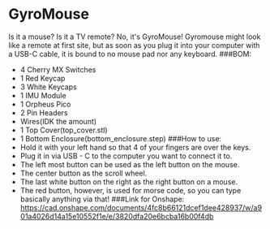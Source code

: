 # GyroMouse
Is it a mouse? Is it a TV remote? No, it's GyroMouse! Gyromouse might look like a remote at first site, but as soon as you plug it into your computer with a USB-C cable, it is bound to no mouse pad nor any keyboard. 
###BOM:
- 4 Cherry MX Switches
- 1 Red Keycap
- 3 White Keycaps
- 1 IMU Module
- 1 Orpheus Pico
- 2 Pin Headers
- Wires(IDK the amount)
- 1 Top Cover(top_cover.stl)
- 1 Bottom Enclosure(bottom_enclosure.step)
###How to use:
- Hold it with your left hand so that 4 of your fingers are over the keys. 
- Plug it in via USB - C to the computer you want to connect it to.
- The left most button can be used as the left button on the mouse.
- The center button as the scroll wheel.
- The last white button on the right as the right button on a mouse.
- The red button, however, is used for morse code, so you can type basically anything via that!
###Link for Onshape: https://cad.onshape.com/documents/4fc8b66121dcef1dee428937/w/a901a4026d14a15e10552f1e/e/3820dfa20e6bcba16b00f4db





